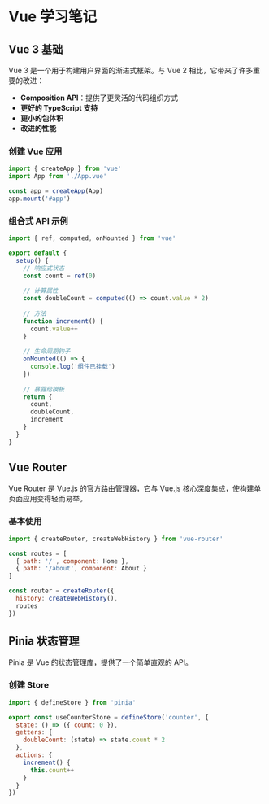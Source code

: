 # Vue 学习笔记

## Vue 3 基础

Vue 3 是一个用于构建用户界面的渐进式框架。与 Vue 2 相比，它带来了许多重要的改进：

- **Composition API**：提供了更灵活的代码组织方式
- **更好的 TypeScript 支持**
- **更小的包体积**
- **改进的性能**

### 创建 Vue 应用

```js
import { createApp } from 'vue'
import App from './App.vue'

const app = createApp(App)
app.mount('#app')
```

### 组合式 API 示例

```js
import { ref, computed, onMounted } from 'vue'

export default {
  setup() {
    // 响应式状态
    const count = ref(0)
    
    // 计算属性
    const doubleCount = computed(() => count.value * 2)
    
    // 方法
    function increment() {
      count.value++
    }
    
    // 生命周期钩子
    onMounted(() => {
      console.log('组件已挂载')
    })
    
    // 暴露给模板
    return {
      count,
      doubleCount,
      increment
    }
  }
}
```

## Vue Router

Vue Router 是 Vue.js 的官方路由管理器，它与 Vue.js 核心深度集成，使构建单页面应用变得轻而易举。

### 基本使用

```js
import { createRouter, createWebHistory } from 'vue-router'

const routes = [
  { path: '/', component: Home },
  { path: '/about', component: About }
]

const router = createRouter({
  history: createWebHistory(),
  routes
})
```

## Pinia 状态管理

Pinia 是 Vue 的状态管理库，提供了一个简单直观的 API。

### 创建 Store

```js
import { defineStore } from 'pinia'

export const useCounterStore = defineStore('counter', {
  state: () => ({ count: 0 }),
  getters: {
    doubleCount: (state) => state.count * 2
  },
  actions: {
    increment() {
      this.count++
    }
  }
})
```

